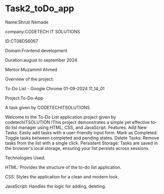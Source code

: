 # Task2_toDo_app

 Name:Shruti Nemade

company:CODETECH IT SOLUTIONS

ID:CT08DS6067

Domain:Frontend development

Duration:august to september 2024

Mentor:Muzammil Ahmed

Overview of the project:

To-Do List - Google Chrome 01-09-2024 11_14_01

Project:To-Do-App

A task given by CODETECHITSOLUTIONS

Welcome to the To-Do List application project given by codetechITSOLUTION !This project demonstrates a simple yet effective to-do list manager using HTML, CSS, and JavaScript. Features: Add New Tasks: Easily add tasks with a user-friendly input form. Mark as Completed: Toggle tasks between completed and pending states. Delete Tasks: Remove tasks from the list with a single click. Persistent Storage: Tasks are saved in the browser's local storage, ensuring your list persists across sessions.

Technologies Used:

HTML: Provides the structure of the to-do list application.

CSS: Styles the application for a clean and modern look.

JavaScript: Handles the logic for adding, deleting.
